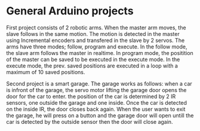# General Arduino projects

First project consists of 2 robotic arms. When the master arm moves, the slave follows in the same motion. 
The motion is detected in the master using Incremental encoders and transfered in the slave by 2 servos.
The arms have three modes; follow, program and execute. In the follow mode, the slave arm follows the master in realtime. In program mode, the positition of the master can be saved to be executed in the execute mode. In the execute mode, the prev. saved positions are executed in a loop with a maximum of 10 saved positions.

Second project is a smart garage. The garage works as follows:
when a car is infront of the garage, the servo motor lifting the garage door opens the door for the car to enter. the position of the car is determined by 2 IR sensors, one outside the garage and one inside. Once the car is detected on the inside IR, the door closes back again. When the user wants to exit the garage, he will press on a button and the garage door will open untill the car is detected by the outside sensor then the door will close again.
